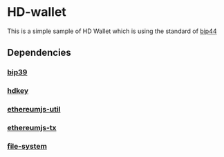 # HD-wallet
This is a simple sample of HD Wallet which is using the standard of [bip44](https://github.com/ethereum/EIPs/issues/84)

## Dependencies
### [bip39](https://www.npmjs.com/package/bip39) 
### [hdkey](https://www.npmjs.com/package/hdkey) 
### [ethereumjs-util](https://www.npmjs.com/package/ethereumjs-util) 
### [ethereumjs-tx](https://www.npmjs.com/package/ethereumjs-util) 
### [file-system](https://www.npmjs.com/package/file-system) 
